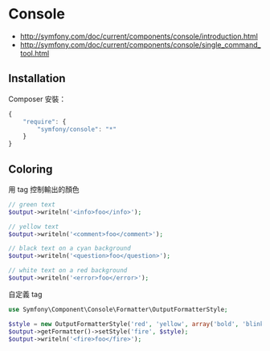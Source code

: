 Console
=======

* http://symfony.com/doc/current/components/console/introduction.html
* http://symfony.com/doc/current/components/console/single_command_tool.html

Installation
------------

Composer 安裝：

```javascript
{
    "require": {
        "symfony/console": "*"
    }
}
```

Coloring
--------

用 tag 控制輸出的顏色

```php
// green text
$output->writeln('<info>foo</info>');

// yellow text
$output->writeln('<comment>foo</comment>');

// black text on a cyan background
$output->writeln('<question>foo</question>');

// white text on a red background
$output->writeln('<error>foo</error>');
```

自定義 tag

```php
use Symfony\Component\Console\Formatter\OutputFormatterStyle;

$style = new OutputFormatterStyle('red', 'yellow', array('bold', 'blink'));
$output->getFormatter()->setStyle('fire', $style);
$output->writeln('<fire>foo</fire>');
```
